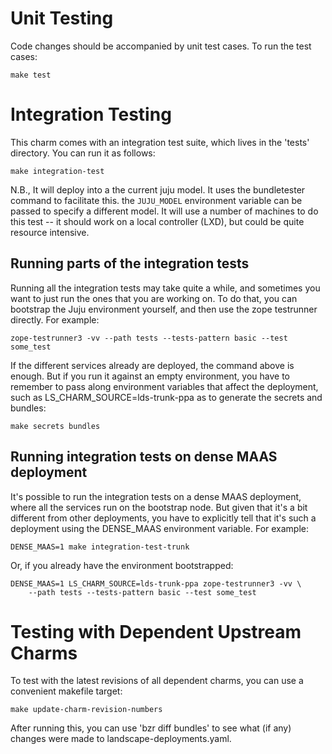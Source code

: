 Unit Testing
============

Code changes should be accompanied by unit test cases.  To run the test cases:

    make test


Integration Testing
===================

This charm comes with an integration test suite, which lives in the 'tests'
directory.  You can run it as follows:

    make integration-test

N.B., It will deploy into a the current juju model. It uses the bundletester
command to facilitate this. the `JUJU_MODEL` environment variable can be passed
to specify a different model.  It will use a number of machines to do this test
-- it should work on a local controller (LXD), but could be quite resource
intensive.


Running parts of the integration tests
--------------------------------------

Running all the integration tests may take quite a while, and sometimes
you want to just run the ones that you are working on. To do that, you
can bootstrap the Juju environment yourself, and then use the zope
testrunner directly. For example:

    zope-testrunner3 -vv --path tests --tests-pattern basic --test some_test

If the different services already are deployed, the command above is enough.
But if you run it against an empty environment, you have to remember to pass
along environment variables that affect the deployment, such as
LS_CHARM_SOURCE=lds-trunk-ppa as to generate the secrets and bundles:

    make secrets bundles


Running integration tests on dense MAAS deployment
--------------------------------------------------

It's possible to run the integration tests on a dense MAAS deployment,
where all the services run on the bootstrap node. But given that it's a
bit different from other deployments, you have to explicitly tell that
it's such a deployment using the DENSE_MAAS environment variable. For
example:

    DENSE_MAAS=1 make integration-test-trunk

Or, if you already have the environment bootstrapped:

    DENSE_MAAS=1 LS_CHARM_SOURCE=lds-trunk-ppa zope-testrunner3 -vv \
        --path tests --tests-pattern basic --test some_test


Testing with Dependent Upstream Charms
======================================

To test with the latest revisions of all dependent charms, you can use a 
convenient makefile target:

    make update-charm-revision-numbers

After running this, you can use 'bzr diff bundles' to see what (if any)
changes were made to landscape-deployments.yaml.
